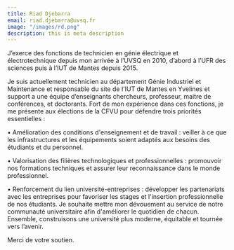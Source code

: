 ```yaml
---
title: Riad Djebarra
email: riad.djebarra@uvsq.fr
image: "/images/rd.png"
description: this is meta description
---
```


<div align="left">J’exerce des fonctions de technicien en génie électrique et électrotechnique depuis mon arrivée à l’UVSQ en 2010, d’abord à l’UFR des sciences puis à l’IUT de Mantes depuis 2015.

Je suis actuellement technicien au département Génie Industriel et Maintenance et responsable du site de l'IUT de Mantes en Yvelines et support a une équipe d’enseignants chercheurs, professeur, maitre de conférences, et doctorants.  Fort de mon expérience dans ces fonctions, je me présente aux élections de la CFVU pour défendre trois priorités essentielles :

•	Amélioration des conditions d'enseignement et de travail : veiller à ce que les infrastructures et les équipements soient adaptés aux besoins des étudiants et du personnel.

•	Valorisation des filières technologiques et professionnelles : promouvoir nos formations techniques et assurer leur reconnaissance dans le monde professionnel.

•	Renforcement du lien université-entreprises : développer les partenariats avec les entreprises pour favoriser les stages et l'insertion professionnelle de nos étudiants.
Je souhaite mettre mon dévouement au service de notre communauté universitaire afin d'améliorer le quotidien de chacun. Ensemble, construisons une université plus moderne, équitable et tournée vers l’avenir.

Merci de votre soutien.</div>
